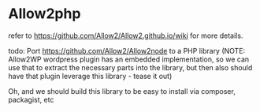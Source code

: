 # Allow2php

refer to https://github.com/Allow2/Allow2.github.io/wiki for more details.

todo: Port https://github.com/Allow2/Allow2node to a PHP library
(NOTE: Allow2WP wordpress plugin has an embedded implementation, so we can use that to extract the necessary parts into the library, but then also should have that plugin leverage this library - tease it out)

Oh, and we should build this library to be easy to install via composer, packagist, etc
